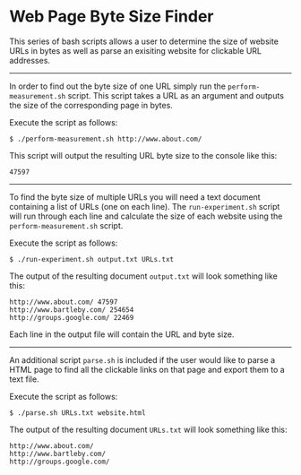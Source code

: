 # Web Page Byte Size Finder

This series of bash scripts allows a user to determine the size of website URLs in bytes as well as parse an exisiting website for clickable URL addresses.

---

In order to find out the byte size of one URL simply run the ```perform-measurement.sh``` script. This script takes a URL as an argument and outputs the size of the corresponding page in bytes.

Execute the script as follows:
```
$ ./perform-measurement.sh http://www.about.com/
```

This script will output the resulting URL byte size to the console like this:

```
47597
```

---

To find the byte size of multiple URLs you will need a text document containing a list of URLs (one on each line). The ```run-experiment.sh``` script will run through each line and calculate the size of each website using the ```perform-measurement.sh``` script.

Execute the script as follows:

```
$ ./run-experiment.sh output.txt URLs.txt
```

The output of the resulting document ```output.txt``` will look something like this:

```
http://www.about.com/ 47597
http://www.bartleby.com/ 254654
http://groups.google.com/ 22469
```

Each line in the output file will contain the URL and byte size.

---

An additional script ```parse.sh``` is included if the user would like to parse a HTML page to find all the clickable links on that page and export them to a text file.

Execute the script as follows:

```
$ ./parse.sh URLs.txt website.html
```

The output of the resulting document ```URLs.txt``` will look something like this:

```
http://www.about.com/
http://www.bartleby.com/
http://groups.google.com/
```
